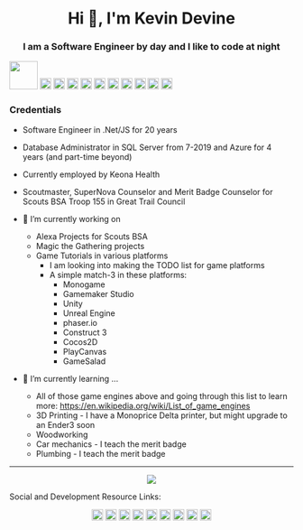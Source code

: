 <h1 align="center">Hi 👋, I'm Kevin Devine</h1>
<h3 align="center">I am a Software Engineer by day and I like to code at night</h3>
<p align="left"><img src="https://cdn.jsdelivr.net/gh/devicons/devicon/icons/vuejs/vuejs-original-wordmark.svg" width="50" height="50" /> <img src="https://konpa.github.io/devicon/devicon.git/icons/react/react-original-wordmark.svg" alt="react" width="20" height="20"/> <img src="https://konpa.github.io/devicon/devicon.git/icons/amazonwebservices/amazonwebservices-original-wordmark.svg" alt="amazonwebservices" width="20" height="20"/> <img src="https://konpa.github.io/devicon/devicon.git/icons/csharp/csharp-original.svg" alt="csharp" width="20" height="20"/> <img src="https://konpa.github.io/devicon/devicon.git/icons/dot-net/dot-net-original-wordmark.svg" alt="dotnet" width="20" height="20"/> <img src="https://konpa.github.io/devicon/devicon.git/icons/html5/html5-original-wordmark.svg" alt="html5" width="20" height="20"/> <img src="https://konpa.github.io/devicon/devicon.git/icons/javascript/javascript-original.svg" alt="javascript" width="20" height="20"/> <img src="https://konpa.github.io/devicon/devicon.git/icons/mysql/mysql-original-wordmark.svg" alt="mysql" width="20" height="20"/> <img src="https://konpa.github.io/devicon/devicon.git/icons/postgresql/postgresql-original-wordmark.svg" alt="postgresql" width="20" height="20"/> <img src="https://konpa.github.io/devicon/devicon.git/icons/rails/rails-original-wordmark.svg" alt="rails" width="20" height="20"/> <img src="https://konpa.github.io/devicon/devicon.git/icons/redis/redis-original-wordmark.svg" alt="redis" width="20" height="20"/></p>

### Credentials
- Software Engineer in .Net/JS for 20 years
- Database Administrator in SQL Server from 7-2019 and Azure for 4 years (and part-time beyond)
- Currently employed by Keona Health
- Scoutmaster, SuperNova Counselor and Merit Badge Counselor for Scouts BSA Troop 155 in Great Trail Council

- 🔭 I’m currently working on
  - Alexa Projects for Scouts BSA
  - Magic the Gathering projects
  - Game Tutorials in various platforms
    - I am looking into making the TODO list for game platforms
    - A simple match-3 in these platforms:
      - Monogame
      - Gamemaker Studio
      - Unity
      - Unreal Engine
      - phaser.io
      - Construct 3
      - Cocos2D
      - PlayCanvas
      - GameSalad
- 🌱 I’m currently learning ...
  - All of those game engines above and going through this list to learn more: https://en.wikipedia.org/wiki/List_of_game_engines
  - 3D Printing - I have a Monoprice Delta printer, but might upgrade to an Ender3 soon
  - Woodworking
  - Car mechanics - I teach the merit badge
  - Plumbing - I teach the merit badge

******
<p align="center" >
  <a href="https://github.com/anuraghazra/github-readme-stats"> 
<img  src="https://github-readme-stats.vercel.app/api?username=kdevine&&show_icons=true&theme=radical"/>
  </a>
  </p>

Social and Development Resource Links:
<p align="center">
<a href="https://codepen.io/toonela" target="blank"><img align="center" src="https://cdn.jsdelivr.net/npm/simple-icons@3.0.1/icons/codepen.svg" alt="toonela" height="20" width="20" /></a>
<a href="https://dev.to/kdevine" target="blank"><img align="center" src="https://cdn.jsdelivr.net/npm/simple-icons@3.0.1/icons/dev-dot-to.svg" alt="kdevine" height="20" width="20" /></a>
<a href="https://twitter.com/kdevine7800" target="blank"><img align="center" src="https://cdn.jsdelivr.net/npm/simple-icons@3.0.1/icons/twitter.svg" alt="kdevine7800" height="20" width="20" /></a>
<a href="https://linkedin.com/in/kevindevineoh" target="blank"><img align="center" src="https://cdn.jsdelivr.net/npm/simple-icons@3.0.1/icons/linkedin.svg" alt="kevindevineoh" height="20" width="20" /></a>
<a href="https://stackoverflow.com/kdevine" target="blank"><img align="center" src="https://cdn.jsdelivr.net/npm/simple-icons@3.0.1/icons/stackoverflow.svg" alt="kdevine" height="20" width="20" /></a>
<a href="https://codesandbox.com/kdevine" target="blank"><img align="center" src="https://cdn.jsdelivr.net/npm/simple-icons@3.0.1/icons/codesandbox.svg" alt="kdevine" height="20" width="20" /></a>
<a href="https://kaggle.com/toonela" target="blank"><img align="center" src="https://cdn.jsdelivr.net/npm/simple-icons@3.0.1/icons/kaggle.svg" alt="toonela" height="20" width="20" /></a>
<a href="https://fb.com/kevin.devine" target="blank"><img align="center" src="https://cdn.jsdelivr.net/npm/simple-icons@3.0.1/icons/facebook.svg" alt="kevin.devine" height="20" width="20" /></a>
<a href="https://instagram.com/kdevine7800" target="blank"><img align="center" src="https://cdn.jsdelivr.net/npm/simple-icons@3.0.1/icons/instagram.svg" alt="kdevine7800" height="20" width="20" /></a>
</p>
